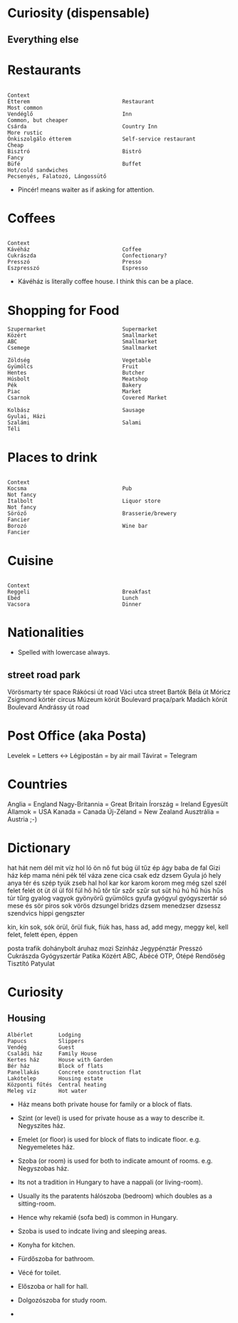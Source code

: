# Curiosity (dispensable)
## Everything else

# Restaurants
                                                                                Context
    Étterem                             Restaurant                              Most common
    Vendéglő                            Inn                                     Common, but cheaper
    Csárda                              Country Inn                             More rustic
    Önkiszolgálo étterem                Self-service restaurant                 Cheap
    Bisztró                             Bistrô                                  Fancy
    Büfé                                Buffet                                  Hot/cold sandwiches
    Pecsenyés, Falatozó, Lángossütő

* Pincér! means waiter as if asking for attention.

# Coffees
                                                                                Context
    Kávéház                             Coffee                  
    Cukrászda                           Confectionary?
    Presszó                             Presso
    Eszpresszó                          Espresso

* Kávéház is literally coffee house. I think this can be a place.

# Shopping for Food

    Szupermarket                        Supermarket
    Közért                              Smallmarket
    ABC                                 Smallmarket
    Csemege                             Smallmarket
    
    Zöldség                             Vegetable
    Gyümölcs                            Fruit
    Hentes                              Butcher
    Húsbolt                             Meatshop
    Pék                                 Bakery
    Piac                                Market
    Csarnok                             Covered Market

    Kolbász                             Sausage                                 Gyulai, Házi
    Szalámi                             Salami                                  Téli


# Places to drink
                                                                                Context
    Kocsma                              Pub                                     Not fancy
    Italbolt                            Liquor store                            Not fancy
    Söröző                              Brasserie/brewery                       Fancier
    Borozó                              Wine bar                                Fancier


# Cuisine
                                                                                Context
    Reggeli                             Breakfast
    Ebéd                                Lunch
    Vacsora                             Dinner


# Nationalities
* Spelled with lowercase always.





## street road park
Vörösmarty tér space
Rákócsi út road
Váci utca street
Bartók Béla út
Móricz Zsigmond körtér circus
Múzeum körút Boulevard praça/park
Madách körút Boulevard
Andrássy út road


# Post Office (aka Posta)
Levelek = Letters <-> Légipostán = by air mail
Távirat = Telegram

# Countries
Anglia = England
Nagy-Britannia = Great Britain
Írország = Ireland
Egyesült Államok = USA
Kanada = Canada
Új-Zéland = New Zealand
Ausztrália = Austria ;-)


# Dictionary
hat
hát
nem
dél
mit
víz
hol
ló
ön
nő
fut
búg
ül
tűz
ép
ágy
baba
de
fal
Gizi
ház
kép
mama
néni
pék
tél
váza
zene
cica
csak
edz
dzsem
Gyula
jó
hely
anya
tér
és
szép
tyúk
zseb
hal
hol
kar
kor
karom
korom
meg
még
szel
szél
felet
felét
öt
üt
öl
ül
föl
fül
hő
hű
tőr
tűr
szőr
szűr
sut
süt
hú
hú
hű
hús
hűs
túr
tűrg
gyalog
vagyok
gyönyörű
gyümölcs
gyufa
gyógyul
gyógyszertár
só
mese
és
sör
piros
sok
vörös
dzsungel
bridzs
dzsem
menedzser
dzsessz
szendvics
hippi
gengszter

kin,    kín
sok,    sók
örül,   őrül
fiuk,   fiúk
has,    hass
ad,     add
megy,   meggy
kel,    kell
felet,  felett
épen,   éppen

posta
trafik
dohánybolt
áruhaz
mozi
Színház
Jegypénztár
Presszó
Cukrászda
Gyógyszertár
Patika
Közért
ABC, Ábécé
OTP, Ótépé
Rendőség
Tisztító
Patyulat



# Curiosity
## Housing
    Albérlet        Lodging
    Papucs          Slippers
    Vendég          Guest
    Családi ház     Family House
    Kertes ház      House with Garden
    Bér ház         Block of flats
    Panellakás      Concrete construction flat
    Lakótelep       Housing estate
    Központi fűtés  Central heating
    Meleg víz       Hot water

* Ház means both private house for family or a block of flats.
* Szint (or level) is used for private house as a way to describe it. Negyszites ház.
* Emelet (or floor) is used for block of flats to indicate floor. e.g. Negyemeletes ház.
* Szoba (or room) is used for both to indicate amount of rooms. e.g. Negyszobas ház.

* Its not a tradition in Hungary to have a nappali (or living-room). 
* Usually its the paratents hálószoba (bedroom) which doubles as a sitting-room.
* Hence why rekamié (sofa bed) is common in Hungary.
* Szoba is used to indcate living and sleeping areas.
* Konyha for kitchen.
* Fürdőszoba for bathroom.
* Vécé for toilet.
* Előszoba or hall for hall.
* Dolgozószoba for study room.
* 